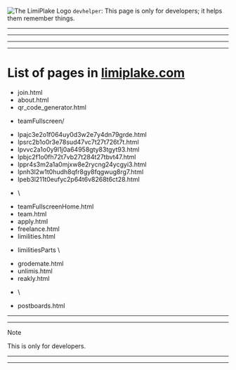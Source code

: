 ![The LimiPlake Logo](https://www.limiplake.com/limiplake.ico) `devhelper`: This page is only for developers; it helps them remember things.



***
***
***
***

# List of pages in [limiplake.com](https://www.limiplake.com)


- join.html
- about.html
- qr_code_generator.html
* teamFullscreen/
+ lpajc3e2o1f064uy0d3w2e7y4dn79grde.html
+ lpsrc2b1o0r3e78sud47vc7t27t726t7t.html
+ lpvvc2a1o0y9l1j0a64958gty83tgyt93.html
+ lpbjc2f1o0fh72t7vb27t284t27tbvt47.html
+ lppr4s3m2a1a0mjxw8e2rycng24ycgyi3.html
+ lpnh3l2w1t0hudh8qfr8gy8fqgwug8rg7.html
+ lpeb3l211t0eufyc2p64t6v8268t6ct28.html
* \\
- teamFullscreenHome.html
- team.html
- apply.html
- freelance.html
- limilities.html
* limilitiesParts \
+ grodemate.html
+ unlimis.html
+ reakly.html
* \\
- postboards.html

***
***

> [!NOTE]
>
> This is only for developers.

***
***

